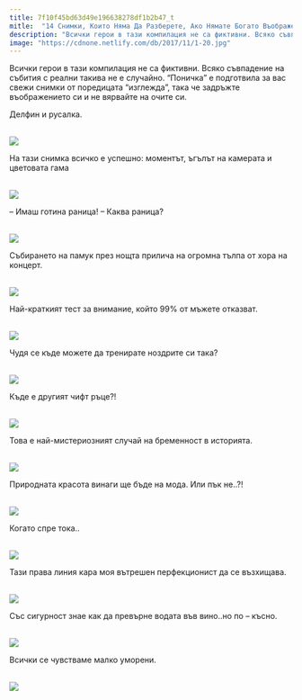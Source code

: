 ```yaml
---
title: 7f10f45bd63d49e196638278df1b2b47_t
mitle:  "14 Снимки, Които Няма Да Разберете, Ако Нямате Богато Въображение!"
description: "Всички герои в тази компилация не са фиктивни. Всяко съвпадение на събития с реални такива не е случайно. &qout;Поничка&qout; е подготвила за вас свежи снимки от поредицата &qout;и�"
image: "https://cdnone.netlify.com/db/2017/11/1-20.jpg"
---
```


 <p>Всички герои в тази компилация не са фиктивни. Всяко съвпадение на събития с реални такива не е случайно. “Поничка” е подготвила за вас свежи снимки от поредицата “изглежда”, така че задръжте въображението си и не вярвайте на очите си.</p>      <p>Делфин и русалка.</p> <p> <br/><img src="https://cdnone.netlify.com/db/2017/11/1-20.jpg"/><br/></p> <p>На тази снимка всичко е успешно: моментът, ъгълът на камерата и цветовата гама</p>      <p> <br/><img src="https://cdnone.netlify.com/db/2017/11/2-20.jpg"/><br/></p> <p>– Имаш готина раница! – Каква раница?</p> <p> <br/><img src="https://cdnone.netlify.com/db/2017/11/3-20.jpg"/><br/></p> <p>Събирането на памук през нощта прилича на огромна тълпа от хора на концерт.</p>      <p> <br/><img src="https://cdnone.netlify.com/db/2017/11/4-20.jpg"/><br/></p> <p>Най-краткият тест за внимание, който 99% от мъжете отказват.</p> <p> <br/><img src="https://cdnone.netlify.com/db/2017/11/6-20.jpg"/><br/></p> <p>Чудя се къде можете да тренирате ноздрите си така?</p> <p> <br/><img src="https://cdnone.netlify.com/db/2017/11/7-21.jpg"/><br/></p> <p>Къде е другият чифт ръце?!</p>      <p> <br/><img src="https://cdnone.netlify.com/db/2017/11/8-21.jpg"/><br/></p> <p>Това е най-мистериозният случай на бременност в историята.</p> <p> <br/><img src="https://cdnone.netlify.com/db/2017/11/9-21.jpg"/><br/></p> <p>Природната красота винаги ще бъде на мода. Или пък не..?!</p>      <p> <br/><img src="https://cdnone.netlify.com/db/2017/11/10-21.jpg"/><br/></p> <p>Когато спре тока..</p> <p> <br/><img src="https://cdnone.netlify.com/db/2017/11/11-21.jpg"/><br/></p> <p>Тази права линия кара моя вътрешен перфекционист да се възхищава.</p> <p> <br/><img src="https://cdnone.netlify.com/db/2017/11/12-19.jpg"/><br/></p> <p>Със сигурност знае как да превърне водата във вино..но по – късно.</p> <p> <br/><img src="https://cdnone.netlify.com/db/2017/11/13-20.jpg"/><br/></p> <p>Всички се чувстваме малко уморени.</p> <p> <br/><img src="https://cdnone.netlify.com/db/2017/11/16-18.jpg"/><br/></p>       